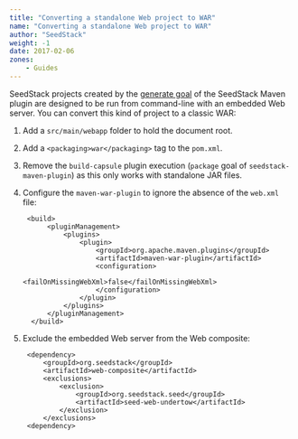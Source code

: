 ```yaml
---
title: "Converting a standalone Web project to WAR"
name: "Converting a standalone Web project to WAR"
author: "SeedStack"
weight: -1
date: 2017-02-06
zones:
    - Guides
---
```


SeedStack projects created by the [generate goal](/docs/overview/maven-plugin/generate) of the SeedStack Maven plugin are
designed to be run from command-line with an embedded Web server. You can convert this kind of project to a classic WAR:

1. Add a `src/main/webapp` folder to hold the document root.
2. Add a `<packaging>war</packaging>` tag to the `pom.xml`.
3. Remove the `build-capsule` plugin execution (`package` goal of `seedstack-maven-plugin`) as this only works with 
standalone JAR files.
4. Configure the `maven-war-plugin` to ignore the absence of the `web.xml` file:

        <build>
             <pluginManagement>
                 <plugins>
                     <plugin>
                         <groupId>org.apache.maven.plugins</groupId>
                         <artifactId>maven-war-plugin</artifactId>
                         <configuration>
                             <failOnMissingWebXml>false</failOnMissingWebXml>
                         </configuration>
                     </plugin>
                 </plugins>
             </pluginManagement>
         </build>
         
5. Exclude the embedded Web server from the Web composite:

        <dependency>
            <groupId>org.seedstack</groupId>
            <artifactId>web-composite</artifactId>
            <exclusions>
                <exclusion>
                    <groupId>org.seedstack.seed</groupId>
                    <artifactId>seed-web-undertow</artifactId>
                </exclusion>
            </exclusions>
        <dependency>
                
                